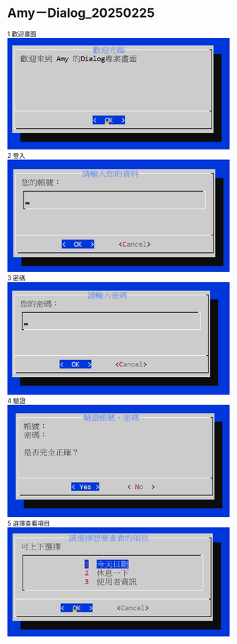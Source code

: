 # Amy－Dialog_20250225

1 歡迎畫面
![alt text](image.png)
2 登入
![alt text](image-1.png)
3 密碼
![alt text](image-2.png)
4 驗證
![alt text](image-3.png)
5 選擇查看項目
![alt text](image-4.png)